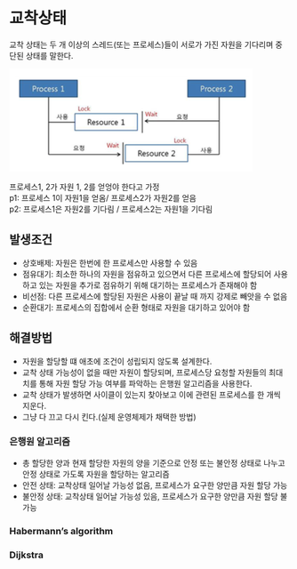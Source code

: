 # 교착상태

교착 상태는 두 개 이상의 스레드(또는 프로세스)들이 서로가 가진 자원을 기다리며 중단된 상태를 말한다.  

![데드락](./images30b/deadlock.png)  

프로세스1, 2가 자원 1, 2를 얻엉야 한다고 가정  
p1: 프로세스 1이 자원1을 얻옴/ 프로세스2가 자원2를 얻음  
p2: 프로세스1은 자원2를 기다림 / 프로세스2는 자원1을 기다림  

## 발생조건
- 상호배제: 자원은 한번에 한 프로세스만 사용할 수 있음
- 점유대기: 최소한 하나의 자원을 점유하고 있으면서 다른 프로세스에 할당되어 사용하고 있는 자원을 추가로 점유하기 위해 대기하는 프로세스가 존재해야 함  
- 비선점: 다른 프로세스에 할당된 자원은 사용이 끝날 때 까지 강제로 빼앗을 수 없음  
- 순환대기: 프로세스의 집합에서 순환 형태로 자원을 대기하고 있어야 함  

## 해결방법
- 자원을 할당할 떄 애초에 조건이 성립되지 않도록 설계한다.  
- 교착 상태 가능성이 없을 때만 자원이 할당되며, 프로세스당 요청할 자원들의 최대치를 통해 자원 할당 가능 여부를 파악하는 은행원 알고리즘을 사용한다.  
- 교착 상태가 발생하면 사이클이 있는지 찾아보고 이에 관련된 프로세스를 한 개씩 지운다.  
- 그냥 다 끄고 다시 킨다.(실제 운영체제가 채택한 방법)  

### 은행원 알고리즘
- 총 할당한 양과 현재 할당한 자원의 양을 기준으로 안정 또는 불안정 상태로 나누고 안정 상태로 가도록 자원을 할당하는 알고리즘  
- 안전 상태: 교착상태 일어날 가능성 없음, 프로세스가 요구한 양만큼 자원 할당 가능
- 불안정 상태: 교착상태 일어날 가능성 있음, 프로세스가 요구한 양만큼 자원 할당 불가능  

### Habermann’s algorithm


### Dijkstra